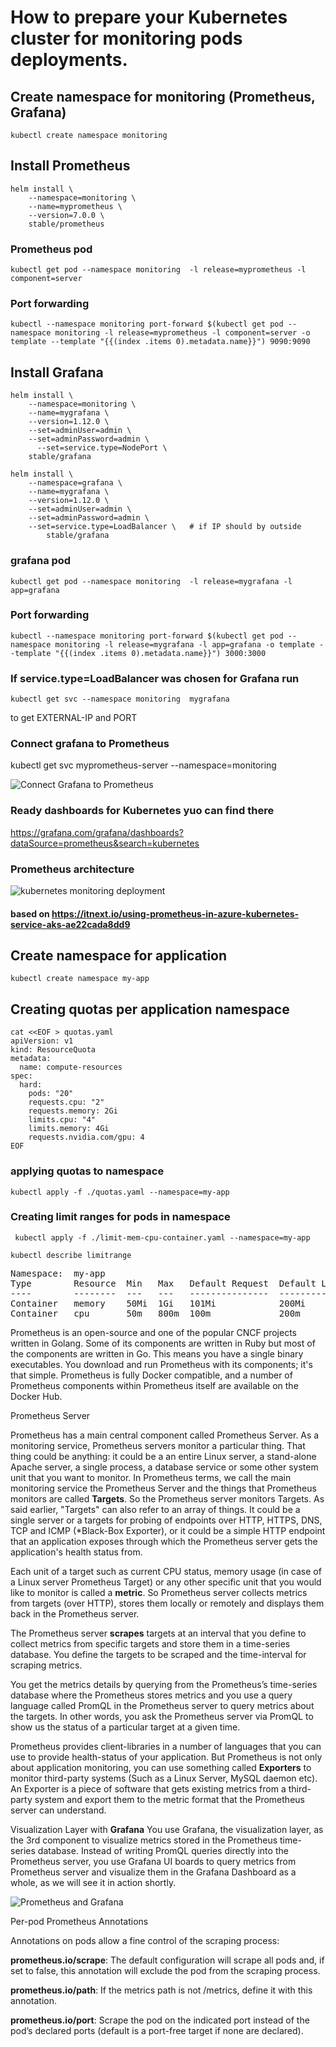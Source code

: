 
# How to prepare your Kubernetes cluster for monitoring pods deployments.



## Create namespace for monitoring (Prometheus, Grafana)

```console
kubectl create namespace monitoring
```

## Install Prometheus

```console
helm install \
    --namespace=monitoring \
    --name=myprometheus \
    --version=7.0.0 \
    stable/prometheus
```

### Prometheus pod 	

```console
kubectl get pod --namespace monitoring  -l release=myprometheus -l component=server
```

### Port forwarding 

```console
kubectl --namespace monitoring port-forward $(kubectl get pod --namespace monitoring -l release=myprometheus -l component=server -o template --template "{{(index .items 0).metadata.name}}") 9090:9090
```

## Install Grafana

```console
helm install \
    --namespace=monitoring \
    --name=mygrafana \
    --version=1.12.0 \
    --set=adminUser=admin \
    --set=adminPassword=admin \
	  --set=service.type=NodePort \
    stable/grafana 
```

```console
helm install \
    --namespace=grafana \
    --name=mygrafana \
    --version=1.12.0 \
    --set=adminUser=admin \
    --set=adminPassword=admin \
    --set=service.type=LoadBalancer \   # if IP should by outside 
	    stable/grafana 
```

### grafana pod	
```console
kubectl get pod --namespace monitoring  -l release=mygrafana -l app=grafana
```


### Port forwarding 

```console
kubectl --namespace monitoring port-forward $(kubectl get pod --namespace monitoring -l release=mygrafana -l app=grafana -o template --template "{{(index .items 0).metadata.name}}") 3000:3000
```

### If service.type=LoadBalancer was chosen for Grafana run 

```console
kubectl get svc --namespace monitoring  mygrafana
```
to get EXTERNAL-IP and PORT



### Connect grafana to Prometheus

kubectl get svc myprometheus-server --namespace=monitoring


![Connect Grafana to Prometheus](grafana-connect.png)


### Ready dashboards for Kubernetes yuo can find there

https://grafana.com/grafana/dashboards?dataSource=prometheus&search=kubernetes


### Prometheus architecture

![kubernetes monitoring deployment](monitoring.png)


#### based on https://itnext.io/using-prometheus-in-azure-kubernetes-service-aks-ae22cada8dd9


## Create namespace for application

```console
kubectl create namespace my-app
```

## Creating quotas per application namespace

```console
cat <<EOF > quotas.yaml
apiVersion: v1
kind: ResourceQuota
metadata:
  name: compute-resources
spec:
  hard:
    pods: "20"
    requests.cpu: "2"
    requests.memory: 2Gi
    limits.cpu: "4"
    limits.memory: 4Gi
    requests.nvidia.com/gpu: 4
EOF
```

### applying quotas to namespace

```console
kubectl apply -f ./quotas.yaml --namespace=my-app

```
### Creating limit ranges for pods in namespace

```console
 kubectl apply -f ./limit-mem-cpu-container.yaml --namespace=my-app
```

```console
kubectl describe limitrange
```
<pre>
Namespace:  my-app
Type        Resource  Min   Max   Default Request  Default Limit  Max Limit/Request Ratio
----        --------  ---   ---   ---------------  -------------  -----------------------
Container   memory    50Mi  1Gi   101Mi            200Mi          -
Container   cpu       50m   800m  100m             200m           -
</pre>

Prometheus is an open-source and one of the popular CNCF projects written in Golang. 
Some of its components are written in Ruby but most of the components are written in Go. 
This means you have a single binary executables. 
You download and run Prometheus with its components; it's that simple. 
Prometheus is fully Docker compatible, and a number of Prometheus components within Prometheus itself are available on the Docker Hub.


Prometheus Server

Prometheus has a main central component called Prometheus Server. 
As a monitoring service, Prometheus servers monitor a particular thing. 
That thing could be anything: it could be a an entire Linux server, a stand-alone Apache server, a single process, a database service or some other system unit that you want to monitor. In Prometheus terms, we call the main monitoring service the Prometheus Server and the things that Prometheus monitors are called **Targets**. So the Prometheus server monitors Targets. As said earlier, "Targets" can also refer to an array of things. It could be a single server or a targets for probing of endpoints over HTTP, HTTPS, DNS, TCP and ICMP (*Black-Box Exporter), or it could be a simple HTTP endpoint that an application exposes through which the Prometheus server gets the application's health status from.

Each unit of a target such as current CPU status, memory usage (in case of a Linux server Prometheus Target) or any other specific unit that you would like to monitor is called a **metric**. So Prometheus server collects metrics from targets (over HTTP), stores them locally or remotely and displays them back in the Prometheus server.

The Prometheus server **scrapes** targets at an interval that you define to collect metrics from specific targets and store them in a time-series database. You define the targets to be scraped and the time-interval for scraping metrics.




You get the metrics details by querying from the Prometheus’s time-series database where the Prometheus stores metrics and you use a query language called PromQL in the Prometheus server to query metrics about the targets. In other words, you ask the Prometheus server via PromQL to show us the status of a particular target at a given time.

Prometheus provides client-libraries in a number of languages that you can use to provide health-status of your application. But Prometheus is not only about application monitoring, you can use something called **Exporters** to monitor third-party systems (Such as a Linux Server, MySQL daemon etc). An Exporter is a piece of software that gets existing metrics from a third-party system and export them to the metric format that the Prometheus server can understand.


Visualization Layer with **Grafana**
You use Grafana, the visualization layer, as the 3rd component to visualize metrics stored in the Prometheus time-series database. Instead of writing PromQL queries directly into the Prometheus server, you use Grafana UI boards to query metrics from Prometheus server and visualize them in the Grafana Dashboard as a whole, as we will see it in action shortly.


![Prometheus and Grafana](prom-graf.png)



Per-pod Prometheus Annotations

Annotations on pods allow a fine control of the scraping process:

**prometheus.io/scrape**: The default configuration will scrape all pods and, if set to false, this annotation will exclude the pod from the scraping process.

**prometheus.io/path**: If the metrics path is not /metrics, define it with this annotation.

**prometheus.io/port**: Scrape the pod on the indicated port instead of the pod’s declared ports (default is a port-free target if none are declared).







